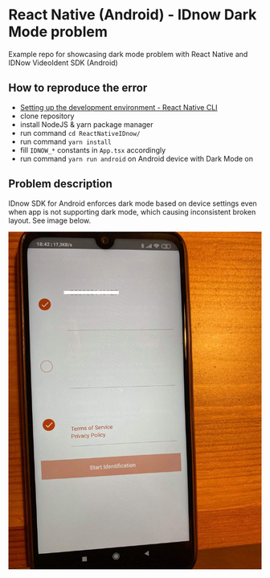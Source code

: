 # React Native (Android) - IDnow Dark Mode problem

Example repo for showcasing dark mode problem with React Native and IDNow VideoIdent SDK (Android) 

## How to reproduce the error

- [Setting up the development environment - React Native CLI](https://reactnative.dev/docs/environment-setup)
- clone repository
- install NodeJS & yarn package manager
- run command `cd ReactNativeIDnow/`
- run command `yarn install`
- fill `IDNOW_*` constants in `App.tsx` accordingly
- run command `yarn run android` on Android device with Dark Mode on

## Problem description

IDnow SDK for Android enforces dark mode based on device settings even when app is not supporting dark mode, which causing inconsistent broken layout. See image below.


![Broken colors](https://raw.githubusercontent.com/slavikdenis/react-native-android-idnow-dark-mode/main/idnow-android-forced-dark-mode.jpeg "IDnow broken colors")
